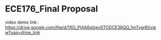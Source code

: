 # ECE176_Final Proposal
video demo link : https://drive.google.com/file/d/1XO_PI4A6qlzevSTODCE36QQ_1m7vgr6l/view?usp=drive_link
